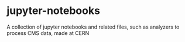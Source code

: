 # jupyter-notebooks
A collection of jupyter notebooks and related files, such as analyzers to process CMS data, made at CERN

